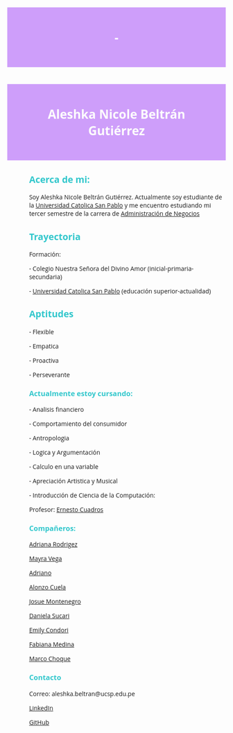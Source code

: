 # -
<!DOCTYPE html>
<html lang="en">
<head>
    <meta charset="UTF-8">
    <meta name="viewport" content="width=device-width, initial-scale=1.0">
    <meta name="google-site-verification" content="PkK9GUPVRf-S01rvWAe14NLSbrtFb57dyyOMEDdtCx8" />
    <meta name="keywords" content="Angeles, Nayeli, Farfan, Pinazo">
    <meta name="autor" contend="Aleshka Nicole Beltrán Gutiérrez">
    <title>Angeles Nayeli Farfan Pinazo</title>
    <style>
      h1 {
           text-align: center;
          }
      body {
           font-family: 'Open Sans', sans-serif;
      }
      h2, h3 {
            color: #32c7cc;
      }
      h1 {
            color: #fdfdfd;      
      }
      h1 {
          background-color: #c183fac5; 
          padding: 50px;
      }
      h2, p, h3 {
          text-align: left; 
        margin-left: 10%; 
      }
    </style>
    
</head>
<body>
    <h1> Aleshka Nicole Beltrán Gutiérrez </h1>
    <h2> Acerca de mi:</h2> 
    <p> Soy Aleshka Nicole Beltrán Gutiérrez. Actualmente soy estudiante de la <a href="https://ucsp.edu.pe/">Universidad Catolica San Pablo</a> y me encuentro estudiando mi tercer semestre de la carrera de <a href="https://ucsp.edu.pe/carreras/administracion-negocios/">Administración de Negocios</a>  </p>
    <h2> Trayectoria </h2>
    <p>Formación:</p>
    <p>- Colegio Nuestra Señora del Divino Amor (inicial-primaria-secundaria)</p>
    <p>- <a href="https://ucsp.edu.pe/">Universidad Catolica San Pablo</a> (educación superior-actualidad)</p>
    <h2> Aptitudes </h2>
      <p>- Flexible </p>
      <p>- Empatica </p>
      <p>- Proactiva</p>
      <p>- Perseverante </p>
    <h3> Actualmente estoy cursando:</h3>
      <p>- Analisis financiero</p>
      <p>- Comportamiento del consumidor</p>
      <p>- Antropologia</p>
      <p>- Logica y Argumentación</p>
      <p>- Calculo en una variable</p>
      <p>- Apreciación Artistica y Musical</p>
      <p>- Introducción de Ciencia de la Computación:</p>
      <p> Profesor: <a href="https://www.linkedin.com/in/ecuadrosv/"> Ernesto Cuadros</a></p>
      <h3> Compañeros:</h3>
      <p> <a href="https://adrianarz7.github.io/AdrianaRz.github.io/"> Adriana Rodrigez</a></p>
      <p> <a href="https://grecid13.github.io/Pagina-de-Grecia-/"> Mayra Vega</a></p>
      <p> <a href="https://Guet4t.github.io"> Adriano</a></p>
      <p> <a href="https://dnursaurio.github.io"> Alonzo Cuela</a></p>
      <p> <a href="https://josuemontenegro.com/"> Josue Montenegro </a></p>
      <p> <a href="https://danielasucari.github.io/DanielaMilagrosSucariCatacora/">Daniela Sucari </a></p>
      <p> <a href="https://emilycondorih.github.io/">Emily Condori </a></p>
      <p> <a href="https://fabme105.github.io/FabianaMedina/">Fabiana Medina</a></p>
      <p> <a href="https://marco-choque4.github.io/Final-Datos/">Marco Choque</a></p>
      <h3> Contacto</h3>
    <p> Correo: aleshka.beltran@ucsp.edu.pe</p>
    <p><a href="https://www.linkedin.com/in/aleshka-nicole-beltr%C3%A1n-guti%C3%A9rrez-766b80305/"> LinkedIn</a></p>
    <p><a href="https://github.com/aleshka18"> GitHub</a></p>
</body>
</html>
